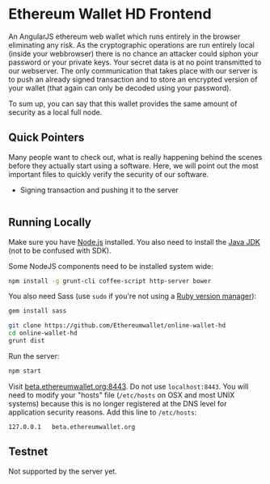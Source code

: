 # Ethereum Wallet HD Frontend 

An AngularJS ethereum web wallet which runs entirely in the browser eliminating any risk.
As the cryptographic operations are run entirely local (inside your webbrowser) there is no chance an attacker could siphon your password or your private keys. Your secret data is at no point transmitted to our webserver. The only communication that takes place with our server is to push an already signed transaction and to store an encrypted version of your wallet (that again can only be decoded using your password).

To sum up, you can say that this wallet provides the same amount of security as a local full node.

## Quick Pointers

Many people want to check out, what is really happening behind the scenes before they actually start using a software. Here, we will point out the most important files to quickly verify the security of our software.

- Signing transaction and pushing it to the server

```assets/js/my-wallet/src/wallet-spender.js
```	

## Running Locally

Make sure you have [Node.js](http://nodejs.org/) installed. You also need to install the [Java JDK](http://www.oracle.com/technetwork/java/javase/downloads/index.html) (not to be confused with SDK).

Some NodeJS components need to be installed system wide:

```sh
npm install -g grunt-cli coffee-script http-server bower
```	

You also need Sass (use `sudo` if you're not using a [Ruby version manager](https://rvm.io)):

```sh
gem install sass
```

```sh
git clone https://github.com/Ethereumwallet/online-wallet-hd 
cd online-wallet-hd 
grunt dist
```

Run the server:
```sh 
npm start
```

Visit [beta.ethereumwallet.org:8443](http://beta.ethereumwallet.org:8443/).  Do not use `localhost:8443`. You will need to modify your "hosts" file (`/etc/hosts` on OSX and most UNIX systems) because this is no longer registered at the DNS level for application security reasons. Add this line to `/etc/hosts`:

    127.0.0.1   beta.ethereumwallet.org

## Testnet

Not supported by the server yet.


